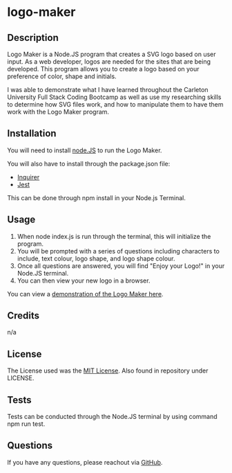 # logo-maker

## Description

Logo Maker is a Node.JS program that creates a SVG logo based on user input. As a web developer, logos are needed for the sites that are being developed. This program allows you to create a logo based on your preference of color, shape and initials. 

I was able to demonstrate what I have learned throughout the Carleton University Full Stack Coding Bootcamp as well as use my researching skills to determine how SVG files work, and how to manipulate them to have them work with the Logo Maker program. 

## Installation

You will need to install [node.JS](https://nodejs.org/en/download) to run the Logo Maker. 

You will also have to install through the package.json file: 

- [Inquirer](https://www.npmjs.com/package/inquirer/v/8.2.4)
- [Jest](https://www.npmjs.com/package/jest)

This can be done through npm install in your Node.js Terminal.

## Usage

1. When node index.js is run through the terminal, this will initialize the program.
2. You will be prompted with a series of questions including characters to include, text colour, logo shape, and logo shape colour. 
3. Once all questions are answered, you will find "Enjoy your Logo!" in your Node.JS terminal. 
4. You can then view your new logo in a browser. 

You can view a [demonstration of the Logo Maker here](https://drive.google.com/file/d/1FQ4fcONanfvKSaGU_cJCaZXhT-T7-HCF/view).

## Credits

n/a

## License

The License used was the [MIT License](https://choosealicense.com/licenses/mit/). Also found in repository under LICENSE.

## Tests

Tests can be conducted through the Node.JS terminal by using command npm run test.

## Questions

If you have any questions, please reachout via [GitHub](https://github.com/mdeluca13/).